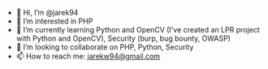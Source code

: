 - 👋 Hi, I’m @jarek94
- 👀 I’m interested in  PHP
- 🌱 I’m currently learning Python and OpenCV (I've created an LPR project with Python and OpenCV), Security (burp, bug bounty, OWASP)
- 💞️ I’m looking to collaborate on PHP, Python, Security
- 📫 How to reach me: jarekw94@gmail.com

<!---
jarek94/jarek94 is a ✨ special ✨ repository because its `README.md` (this file) appears on your GitHub profile.
You can click the Preview link to take a look at your changes.
--->
